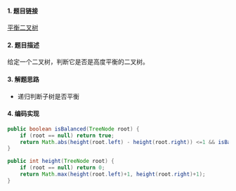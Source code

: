 

#### 1. 题目链接
[平衡二叉树](https://leetcode-cn.com/problems/balanced-binary-tree/)

#### 2. 题目描述
给定一个二叉树，判断它是否是高度平衡的二叉树。

#### 3. 解题思路

* 递归判断子树是否平衡

#### 4. 编码实现
``` java
public boolean isBalanced(TreeNode root) {
    if (root == null) return true;
    return Math.abs(height(root.left) - height(root.right)) <=1 && isBalanced(root.left) && isBalanced(root.right);
}

public int height(TreeNode root) {
    if (root == null) return 0;
    return Math.max(height(root.left)+1, height(root.right)+1);
}
```
